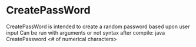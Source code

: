 # CreatePassWord
CreatePassWord is intended to create a random password based upon user input
Can be run with arguments or not
syntax after compile: java CreatePassword <total characters> <# of numerical characters> <number of special chars>

